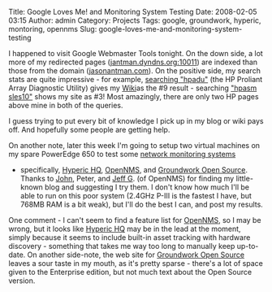 Title: Google Loves Me! and Monitoring System Testing
Date: 2008-02-05 03:15
Author: admin
Category: Projects
Tags: google, groundwork, hyperic, montoring, opennms
Slug: google-loves-me-and-monitoring-system-testing

I happened to visit Google Webmaster Tools tonight. On the down side, a
lot more of my redirected pages
([jantman.dyndns.org:10011](http://jantman.dyndns.org:10011/)) are
indexed than those from the domain
([jasonantman.com](http://www.jasonantman.com)). On the positive side,
my search stats are quite impressive - for example, [searching
"hpadu"](http://www.google.com/search?num=50&hl=en&safe=off&q=hpadu&btnG=Search)
(the HP Proliant Array Diagnostic Utility) gives my
[Wiki](http://www.jasonantman.com)as the \#9 result - searching ["hpasm
sles10"](http://www.google.com/search?q=hpasm+sles10&hl=en) shows my
site as \#3! Most amazingly, there are only two HP pages above mine in
both of the queries.

I guess trying to put every bit of knowledge I pick up in my blog or
wiki pays off. And hopefully some people are getting help.

On another note, later this week I'm going to setup two virtual machines
on my spare PowerEdge 650 to test some [network monitoring
systems](/2008/01/network-monitoring.html)
- specifically, [Hyperic
HQ](http://www.hyperic.com/products/hq_oss.html),
[OpenNMS](http://www.opennms.org/), and [Groundwork Open
Source](http://www.groundworkopensource.com/products/os-overview.html).
Thanks to [John](http://www.johnmwillis.com), Peter, and [Jeff
G](http://jeffgehlbach.com/). (of OpenNMS) for finding my little-known
blog and suggesting I try them. I don't know how much I'll be able to
run on this poor system (2.4GHz P-III is the fastest I have, but 768MB
RAM is a bit weak), but I'll do the best I can, and post my results.

One comment - I can't seem to find a feature list for
[OpenNMS](http://www.opennms.org/), so I may be wrong, but it looks like
[Hyperic HQ](http://www.hyperic.com/products/hq_oss.html) may be in the
lead at the moment, simply because it seems to include built-in asset
tracking with hardware discovery - something that takes me way too long
to manually keep up-to-date. On another side-note, the web site for
[Groundwork Open
Source](http://www.groundworkopensource.com/products/os-overview.html)
leaves a sour taste in my mouth, as it's pretty sparse - there's a lot
of space given to the Enterprise edition, but not much text about the
Open Source version.
